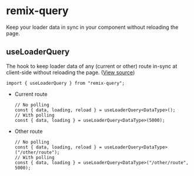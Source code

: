 # remix-query

Keep your loader data in sync in your component without reloading the page.

## useLoaderQuery

The hook to keep loader data of any (current or other) route in-sync at client-side without reloading the page. ([View source](./src/useLoaderQuery.ts))

```tsx
import { useLoaderQuery } from "remix-query";
```

- Current route

  ```tsx
  // No polling
  const { data, loading, reload } = useLoaderQuery<DataType>();
  // With polling
  const { data, loading } = useLoaderQuery<DataType>(5000);
  ```

- Other route

  ```tsx
  // No polling
  const { data, loading, reload } = useLoaderQuery<DataType>("/other/route");
  // With polling
  const { data, loading } = useLoaderQuery<DataType>("/other/route", 5000);
  ```

